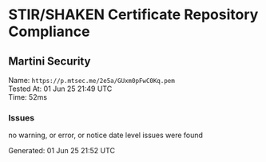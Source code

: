 # STIR/SHAKEN Certificate Repository Compliance

## Martini Security

Name: `https://p.mtsec.me/2e5a/GUxm0pFwC0Kq.pem`\
Tested At: 01 Jun 25 21:49 UTC\
Time: 52ms

### Issues

no warning, or error, or notice date level issues were found

Generated: 01 Jun 25 21:52 UTC